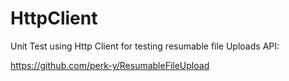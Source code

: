 # HttpClient
Unit Test using Http Client for testing resumable file Uploads API: 

https://github.com/perk-y/ResumableFileUpload
